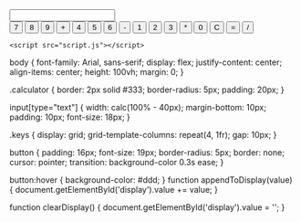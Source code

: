 <!DOCTYPE html>
<html lang="en">
<head>
    <meta charset="UTF-8">
    <title>Online Calculator</title>
    <link rel="stylesheet" href="styles.css">
</head>
<body>
    <div class="calculator">
        <input type="text" id="display" readonly>
        <div class="keys">
            <button onclick="appendToDisplay('7')">7</button>
            <button onclick="appendToDisplay('8')">8</button>
            <button onclick="appendToDisplay('9')">9</button>
            <button onclick="appendToDisplay('+')">+</button>
            <button onclick="appendToDisplay('4')">4</button>
            <button onclick="appendToDisplay('5')">5</button>
            <button onclick="appendToDisplay('6')">6</button>
            <button onclick="appendToDisplay('-')">-</button>
            <button onclick="appendToDisplay('1')">1</button>
            <button onclick="appendToDisplay('2')">2</button>
            <button onclick="appendToDisplay('3')">3</button>
            <button onclick="appendToDisplay('*')">*</button>
            <button onclick="appendToDisplay('0')">0</button>
            <button onclick="clearDisplay()">C</button>
            <button onclick="calculate()">=</button>
            <button onclick="appendToDisplay('/')">/</button>
        </div>
    </div>

    <script src="script.js"></script>
</body>
</html>
body {
    font-family: Arial, sans-serif;
    display: flex;
    justify-content: center;
    align-items: center;
    height: 100vh;
    margin: 0;
}

.calculator {
    border: 2px solid #333;
    border-radius: 5px;
    padding: 20px;
}

input[type="text"] {
    width: calc(100% - 40px);
    margin-bottom: 10px;
    padding: 10px;
    font-size: 18px;
}

.keys {
    display: grid;
    grid-template-columns: repeat(4, 1fr);
    gap: 10px;
}

button {
    padding: 16px;
    font-size: 19px;
    border-radius: 5px;
    border: none;
    cursor: pointer;
    transition: background-color 0.3s ease;
}

button:hover {
    background-color: #ddd;
}
function appendToDisplay(value) {
    document.getElementById('display').value += value;
}

function clearDisplay() {
    document.getElementById('display').value = '';
}

